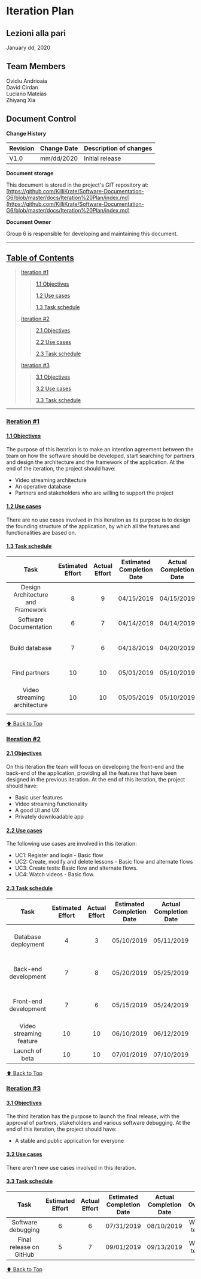 # Iteration Plan

## Lezioni alla pari
January dd, 2020

## Team Members
Ovidiu Andrioaia  
David Cirdan  
Luciano Mateias  
Zhiyang Xia


## Document Control
**Change History**

| Revision | Change Date | Description of changes |
| -------- | ----------- | ---------------------- |
| V1.0     | mm/dd/2020  | Initial release        |

**Document storage**

This document is stored in the project's GIT repository at:
[https://github.com/KilliKrate/Software-Documentation-G6/blob/master/docs/Iteration%20Plan/index.md](https://github.com/KilliKrate/Software-Documentation-G6/blob/master/docs/Iteration%20Plan/index.md)
 
**Document Owner**

Group 6 is responsible for developing and maintaining this document.

-----------------------------------------------------
## [Table of Contents](#table-of-contents)

> [Iteration #1](#iteration-1)
>> [1.1 Objectives](#11-objectives)
>>
>> [1.2 Use cases](#12-use-cases)
>>
>> [1.3 Task schedule](#13-task-schedule)
>
> [Iteration #2](#iteration-2)
>> [2.1 Objectives](#21-objectives)
>>
>> [2.2 Use cases](#22-use-cases)
>>
>> [2.3 Task schedule](#23-task-schedule)
>
> [Iteration #3](#iteration-3)
>> [3.1 Objectives](#31-objectives)
>>
>> [3.2 Use cases](#32-use-cases)
>>
>> [3.3 Task schedule](#33-task-schedule)
-----------------------------------------------------

### [Iteration #1](#iteration-1)

#### [1.1 Objectives](#11-objectives)

The purpose of this iteration is to make an intention agreement between the team on how the software
should be developed, start searching for partners and design the architecture and the framework of the application.
At the end of the iteration, the project should have:
+ Video streaming architecture
+ An operative database
+ Partners and stakeholders who are willing to support the project

#### [1.2 Use cases](#12-use-cases)

There are no use cases involved in this iteration as its purpose is to design the founding structure of the application, by which all the features and functionalities are based on.

#### [1.3 Task schedule](#13-task-schedule)

| Task | Estimated Effort | Actual Effort | Estimated Completion Date | Actual Completion Date | Owner | Status |
|:----:|:----------------:|:-------------:|:-------------------------:|:----------------------:|:-----:|:------:|
| Design Architecture and Framework | 8 | 9 | 04/15/2019 | 04/15/2019 | Whole team | Finished |
| Software Documentation | 6 | 7 | 04/14/2019 | 04/14/2019 | Whole team | Finished |
| Build database | 7 | 6 | 04/18/2019 | 04/20/2019 | Luciano Mateias, Ovidiu Androiaia | Finished |
| Find partners | 10 | 10 | 05/01/2019 | 05/10/2019 | Angelo Xia | Finished |
| Video streaming architecture | 10 | 10 | 05/05/2019 | 05/10/2019 | Luciano Mateias, Ovidiu Androiaia | Finished |

[⬆️ Back to Top](#table-of-contents)

### [Iteration #2](#iteration-2)

#### [2.1 Objectives](#21-objectives)

On this iteration the team will focus on developing the front-end and the back-end of the application, providing all the features that have been designed in the previous iteration.
At the end of this iteration, the project should have:
+ Basic user features
+ Video streaming functionality
+ A good UI and UX
+ Privately downloadable app 

#### [2.2 Use cases](#22-use-cases)

The following use cases are involved in this iteration:
+ UC1: Register and login - Basic flow 
+ UC2: Create, modify and delete lessons - Basic flow and alternate flows
+ UC3: Create tests: Basic flow and alternate flows.
+ UC4: Watch videos - Basic flow.

#### [2.3 Task schedule](#23-task-schedule)

| Task | Estimated Effort | Actual Effort | Estimated Completion Date | Actual Completion Date | Owner | Status |
|:----:|:----------------:|:-------------:|:-------------------------:|:----------------------:|:-----:|:------:|
| Database deployment | 4 | 3 | 05/10/2019 | 05/11/2019 | Luciano Mateias, Ovidiu Andrioaia | Finished |
| Back-end development | 7 | 8 | 05/20/2019 | 05/25/2019 | Luciano Mateias, Ovidiu Andrioaia | Finished |
| Front-end development | 7 | 6 | 05/15/2019 | 05/24/2019 | David Cirdan, Angelo Xia | Finished |
| Video streaming feature | 10 | 10 | 06/10/2019 | 06/12/2019 | Whole team | Finished |
| Launch of beta | 10 | 10 | 07/01/2019 | 07/10/2019 | Whole team | Finished |

[⬆️ Back to Top](#table-of-contents)

### [Iteration #3](#iteration-3)

#### [3.1 Objectives](#31-objectives)

The third iteration has the purpose to launch the final release, with the approval of partners, stakeholders and various software debugging.
At the end of this iteration, the project should have:
+ A stable and public application for everyone

#### [3.2 Use cases](#32-use-cases)

There aren't new use cases involved in this iteration.

#### [3.3 Task schedule](#33-task-schedule)

| Task | Estimated Effort | Actual Effort | Estimated Completion Date | Actual Completion Date | Owner | Status |
|:----:|:----------------:|:-------------:|:-------------------------:|:----------------------:|:-----:|:------:|
| Software debugging | 6 | 6 | 07/31/2019 | 08/10/2019 | Whole team | Finished |
| Final release on GitHub | 5 | 7 | 09/01/2019 | 09/13/2019 | Whole team | Finished |

[⬆️ Back to Top](#table-of-contents)